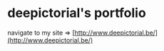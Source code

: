 # deepictorial's portfolio

navigate to my site => [http://www.deepictorial.be/](http://www.deepictorial.be/)
